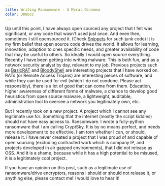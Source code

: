 ```yaml
---
title: Writing Ransomware - A Moral Dilemma
color: 3090cc
---
```


Up until this point, I have always open sourced any project that I felt was significant, or any code that wasn't used just once.
And even then, sometimes I still opensourced it. (Check [Snippets](https://github.com/deadPix3l/Snippets) for such junk code)
It is my firm belief that open source code drives the world. It allows for learning, innovation, adaption to ones specific needs, and greater availability of code that may be useful to others.
So ideally I would open source everything. Recently I have been getting into writing malware. This is both fun, and as a network security analyst by day, relevant to my job. 
Previous projects such as [BasicRAT][BasicRAT] and [BloodyShell][bloodyshell] are interesting projects that I have worked on. RATs (or Remote Access Trojans) are interesting pieces of software,
and while they can be used for evil (which I do not condone. Please act responsibly), there is a lot of good that can come from them. 
Education, higher awareness of different forms of malware, a chance to develop good heuristics from open source malware, 
a lightweight, auditable, administration tool to oversee a network you legitimately own, etc.

But I recently took on a new project. A project which I cannot see any legitimate use for. Something that the internet (mostly the script kiddies) should not have easy access to.
Ransomware. I wrote a fully-python ransomware that I am calling CryptSky. It is by no means perfect, and needs more development to be effective. I am torn whether I can, or should, release it.
I have never created a project that I was proud of and capable of open sourcing (excluding contracted work which is company IP, and projects developed in air gapped environments), 
that I did not release as OSS. And it is a shame, because while it has a high potential to be misused, it is a legitimately cool project.

If you have an opinion on this post, such as a legitimate use of ransomware/drive encryptors, 
reasons I should or should not release it, or anything else, please contact me!
I would love to hear it!

[BasicRAT]: https://github.com/vesche/basicRAT
[bloodyshell]: https://github.com/deadPix3l/bloodyshell
